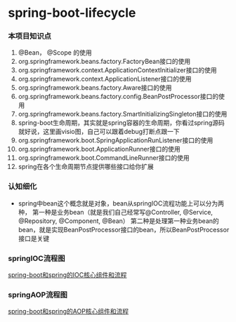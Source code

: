 # spring-boot-lifecycle

### 本项目知识点
1. @Bean， @Scope 的使用
2. org.springframework.beans.factory.FactoryBean接口的使用
3. org.springframework.context.ApplicationContextInitializer接口的使用
4. org.springframework.context.ApplicationListener接口的使用
5. org.springframework.beans.factory.Aware接口的使用
6. org.springframework.beans.factory.config.BeanPostProcessor接口的使用
7. org.springframework.beans.factory.SmartInitializingSingleton接口的使用
8. spring-boot生命周期，其实就是spring容器的生命周期，你看过spring源码就好说，这里画visio图，自己可以跟着debug打断点跟一下
10. org.springframework.boot.SpringApplicationRunListener接口的使用
11. org.springframework.boot.ApplicationRunner接口的使用
12. org.springframework.boot.CommandLineRunner接口的使用
13. spring在各个生命周期节点提供哪些接口给你扩展

### 认知细化
- spring中bean这个概念就是对象，bean从springIOC流程功能上可以分为两种，
第一种是业务bean（就是我们自己经常写@Controller, @Service, @Repository, @Component, @Bean）
第二种是处理第一种业务bean的bean，就是实现BeanPostProcessor接口的bean，所以BeanPostProcessor接口是关键

### springIOC流程图
[spring-boot和spring的IOC核心组件和流程](./README-RESOURCES/spring-boot和spring的IOC核心组件和流程.vsdx)


### springAOP流程图
[spring-boot和spring的AOP核心组件和流程](./README-RESOURCES/spring-boot和spring的AOP核心组件和流程.vsdx)


